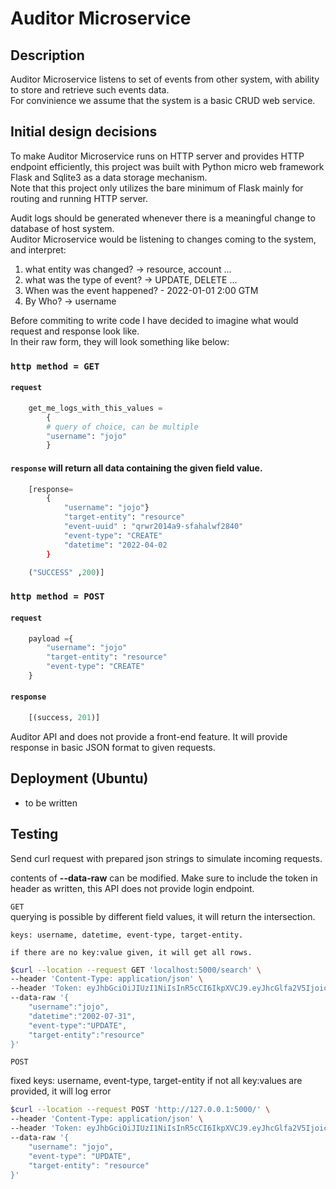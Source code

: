 # Auditor Microservice


## Description
Auditor Microservice listens to set of events from other system, with ability to store and retrieve such events data.\
For convinience we assume that the system is a basic CRUD web service.


## Initial design decisions
To make Auditor Microservice runs on HTTP server and provides HTTP endpoint efficiently, this project was built with Python micro web framework Flask and Sqlite3 as a data storage mechanism.\
Note that this project only utilizes the bare minimum of Flask mainly for routing and running HTTP server.

Audit logs should be generated whenever there is a meaningful change to database of host system.\
Auditor Microservice would be listening to changes coming to the system, and interpret:

1. what entity was changed?  -> resource, account ...
2. what was the type of event? -> UPDATE, DELETE ...
3. When was the event happened? - 2022-01-01 2:00 GTM 
4. By Who? -> username

Before commiting to write code I have decided to imagine what would request and response look like.\
In their raw form, they will look something like below:

### `http method = GET `
#### `request` 

```python
    get_me_logs_with_this_values =
        {
        # query of choice, can be multiple
        "username": "jojo"
        }
```
#### `response` will return all data containing the given field value.
```python
    [response=
        {
            "username": "jojo"}
            "target-entity": "resource"
            "event-uuid" : "qrwr2014a9-sfahalwf2840"
            "event-type": "CREATE"
            "datetime": "2022-04-02
        }

    ("SUCCESS" ,200)]
```


### `http method = POST`
#### `request`
```python
    payload ={
        "username": "jojo"
        "target-entity": "resource"
        "event-type": "CREATE"
    }
```
#### `response`
```python
    [(success, 201)]
```

Auditor API and does not provide a front-end feature.
It will provide response in basic JSON format to given requests.


## Deployment (Ubuntu)
- to be written


## Testing
Send curl request with prepared json strings to simulate incoming requests.

contents of **--data-raw** can be modified.
Make sure to include the token in header as written, this API does not provide login endpoint. 

`GET`\
    querying is possible by different field values, it will return the intersection.

    keys: username, datetime, event-type, target-entity.

    if there are no key:value given, it will get all rows.

```bash
$curl --location --request GET 'localhost:5000/search' \
--header 'Content-Type: application/json' \
--header 'Token: eyJhbGciOiJIUzI1NiIsInR5cCI6IkpXVCJ9.eyJhcGlfa2V5Ijoic3VwZXJfc2VjcmV0ZV9hcGlfa2V5In0.3JG2tIV1pfrDLgXnO0e6mDsyjmQe9ZkKmhXxkhtKtE8' \
--data-raw '{
    "username":"jojo",
    "datetime":"2002-07-31",
    "event-type":"UPDATE",
    "target-entity":"resource"
}'
```

`POST`

fixed keys: username, event-type, target-entity
if not all key:values are provided, it will log error
```bash
$curl --location --request POST 'http://127.0.0.1:5000/' \
--header 'Content-Type: application/json' \
--header 'Token: eyJhbGciOiJIUzI1NiIsInR5cCI6IkpXVCJ9.eyJhcGlfa2V5Ijoic3VwZXJfc2VjcmV0ZV9hcGlfa2V5In0.3JG2tIV1pfrDLgXnO0e6mDsyjmQe9ZkKmhXxkhtKtE8' \
--data-raw '{
    "username": "jojo",
    "event-type": "UPDATE",
    "target-entity": "resource"
}'
```
